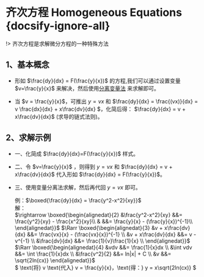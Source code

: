# 齐次方程 Homogeneous Equations {docsify-ignore-all}
!> 齐次方程是求解微分方程的一种特殊方法

## 1、基本概念
 - 形如 $\frac{dy}{dx} = F(\frac{y}{x})$ 的方程,我们可以通过设置变量 $v=\frac{y}{x}$ 来解决，然后使用[分离变量法](./math/微分方程/一阶常微分方程/可分离变量方程) 来求解即可。

 - 当 $v = \frac{y}{x}$，可推出 $y = vx$ 和 $\frac{dy}{dx} = \frac{(vx)}{dx} = v \frac{dx}{dx} + x\frac{dv}{dx} $，化简后得： $\frac{dy}{dx} = v + x\frac{dv}{dx}$ (求导的链式法则)。

## 2、求解示例
 - 一、化简成 $\frac{dy}{dx}=F(\frac{y}{x})$ 样式。
 - 二、令 $v=\frac{y}{x}$ ，则得到 $y= vx$ 和 $\frac{dy}{dx} = v + x\frac{dv}{dx}$ 代入形如 $\frac{dy}{dx} = F(\frac{y}{x})$。
 - 三、使用变量分离法求解，然后再代回 $y= vx$ 即可。  

    例：$\boxed{\frac{dy}{dx} = \frac{y^2-x^2}{xy}}$  
    解：  
    $\rightarrow \boxed{\begin{alignedat}{2}
      &\frac{y^2-x^2}{xy}       &&= \frac{y^2}{xy} - \frac{x^2}{xy}\\
      &                         &&= \frac{y}{x} - (\frac{y}{x})^{-1}\\
    \end{alignedat}}$
    $\Rarr \boxed{\begin{alignedat}{3}
      &v + x\frac{dv}{dx}       &&= \frac{vx}{x} - (\frac{vx}{x})^{-1} \\
      &v + x\frac{dv}{dx}       &&= v - v^{-1} \\
      &\frac{dv}{dx}            &&= \frac{1}{v}\frac{1}{x} \\
    \end{alignedat}}$
    $\Rarr \boxed{\begin{alignedat}{4}
      &vdv                      &&= \frac{1}{x}dx \\
      &\int vdv                 &&= \int \frac{1}{x}dx \\
      &\frac{v^2}{2}            &&= ln|x| + C \\
      &v                        &&= \sqrt{2ln(cx)}
    \end{alignedat}}$  
    $ \text{将} v \text{代入} v = \frac{y}{x}，\text{得：} y = x\sqrt{2ln(cx)} $
